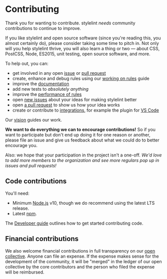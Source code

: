 # Contributing

Thank you for wanting to contribute. stylelint *needs* community contributions to continue to improve.

If you like stylelint and open source software (since you're reading this, you almost certainly do), please consider taking some time to pitch in. Not only will you help stylelint thrive, you will also learn a thing or two — about CSS, PostCSS, Node, ES2015, unit testing, open source software, and more.

To help out, you can:

-   get involved in any open [issue](https://github.com/stylelint/stylelint/issues) or [pull request](https://github.com/stylelint/stylelint/pulls)
-   create, enhance and debug rules using our [working on rules](docs/developer-guide/rules.md) guide
-   improve the [documentation](docs/)
-   add new tests to *absolutely anything*
-   improve the [performance of rules](docs/developer-guide/rules.md#improving-the-performance-of-a-rule)
-   open [new issues](https://github.com/stylelint/stylelint/issues/new/choose) about your ideas for making stylelint better
-   open [a pull request](https://github.com/stylelint/stylelint/compare) to show us how your idea works
-   create or contribute to [integrations](docs/user-guide/integrations/editor.md), for example the plugin for [VS Code](https://github.com/stylelint/vscode-stylelint)

Our [vision](docs/about/vision.md) guides our work.

**We want to do everything we can to encourage contributions!** So if you want to participate but don't end up doing it for one reason or another, please file an issue and give us feedback about what we could do to better encourage you.

Also: we hope that your participation in the project isn't a one-off. *We'd love to add more members to the organization and see more regulars pop up in issues and pull requests!*

## Code contributions

You'll need:

-   Minimum [Node.js](https://nodejs.org/en/) v10, though we do recommend using the latest LTS release.
-   Latest [npm](https://www.npmjs.com/).

The [Developer guide](docs/toc.md) outlines how to get started contributing code.

## Financial contributions

We also welcome financial contributions in full transparency on our [open collective](https://opencollective.com/stylelint).
Anyone can file an expense. If the expense makes sense for the development of the community, it will be "merged" in the ledger of our open collective by the core contributors and the person who filed the expense will be reimbursed.
